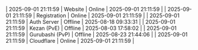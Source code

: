 | 2025-09-01 21:11:59 | Website | Online | 2025-09-01 21:11:59 |
| 2025-09-01 21:11:59 | Registration | Online | 2025-09-01 21:11:59 |
| 2025-09-01 21:11:59 | Auth Server | Offline | 2025-08-18 09:33:31 |
| 2025-09-01 21:11:59 | Kezan (PvE) | Offline | 2025-08-03 17:58:02 |
| 2025-09-01 21:11:59 | Gurubashi (PvP) | Offline | 2025-08-23 21:44:06 |
| 2025-09-01 21:11:59 | Cloudflare | Online | 2025-09-01 21:11:59 |
